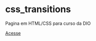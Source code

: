 # css_transitions
Pagina em HTML/CSS para curso da DIO

<a href="https://rafaelfbastos.github.io/css_transitions/">Acesse</a>
